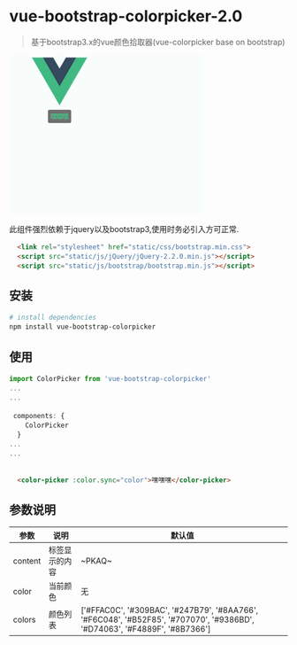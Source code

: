 # vue-bootstrap-colorpicker-2.0

> 基于bootstrap3.x的vue颜色拾取器(vue-colorpicker base on bootstrap)

![capture](capture/GIF.gif)

此组件强烈依赖于jquery以及bootstrap3,使用时务必引入方可正常.
```html
  <link rel="stylesheet" href="static/css/bootstrap.min.css">
  <script src="static/js/jQuery/jQuery-2.2.0.min.js"></script>
  <script src="static/js/bootstrap/bootstrap.min.js"></script>
```

## 安装

``` bash
# install dependencies
npm install vue-bootstrap-colorpicker
```
## 使用
```javascript
import ColorPicker from 'vue-bootstrap-colorpicker'
...
...

 components: {
    ColorPicker
  }
...
...
  
```

```html
  <color-picker :color.sync="color">嘿嘿嘿</color-picker>
```

## 参数说明
| 参数 | 说明 | 默认值     |
|--------|--------|--------|
|    content |   标签显示的内容     |  ~PKAQ~     | 
|    color   |   当前颜色           |     无      |    
|    colors  |   颜色列表           |     ['#FFAC0C', '#309BAC', '#247B79', '#8AA766', '#F6C048', '#B52F85', '#707070', '#9386BD', '#D74063', '#F4889F', '#8B7366'] |    


